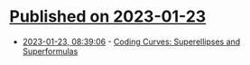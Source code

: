 # [Published on 2023-01-23](index.md)

* [2023-01-23, 08:39:06](https://news.ycombinator.com/item?id=34486706) - [Coding Curves: Superellipses and Superformulas](https://www.bit-101.com/blog/2023/01/coding-curves-13-superellipses-and-superformulas/)
